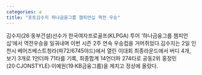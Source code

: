 ```yaml
---
categories: a
title: "포토김수지 하나금융그룹 챔피언십 역전 우승"
---
```

김수지(26·동부건설)선수가 한국여자프로골프(KLPGA) 투어 ‘하나금융그룹 챔피언십’에서 역전우승을 일궈내며 이번 시즌 2주 연속 우승컵을 거머쥐었다.김수지는 2일 인천시 베어즈베스트청라(파72/6745야드)에서 열린 이대회 최종라운드에서 버디 4개, 보기 3개로 1언더파 71타를 기록, 최종합계 14언더파 274타로 공동2위 홍정민(20·CJONSTYLE)·이예원(19·KB금융그룹)을 제치고 정상에 올랐다.